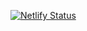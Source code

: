 
[![Netlify Status](https://api.netlify.com/api/v1/badges/1b24f55c-1994-4f9c-b6cd-1677eda4c694/deploy-status)](https://app.netlify.com/sites/hotel-carousels/deploys)
